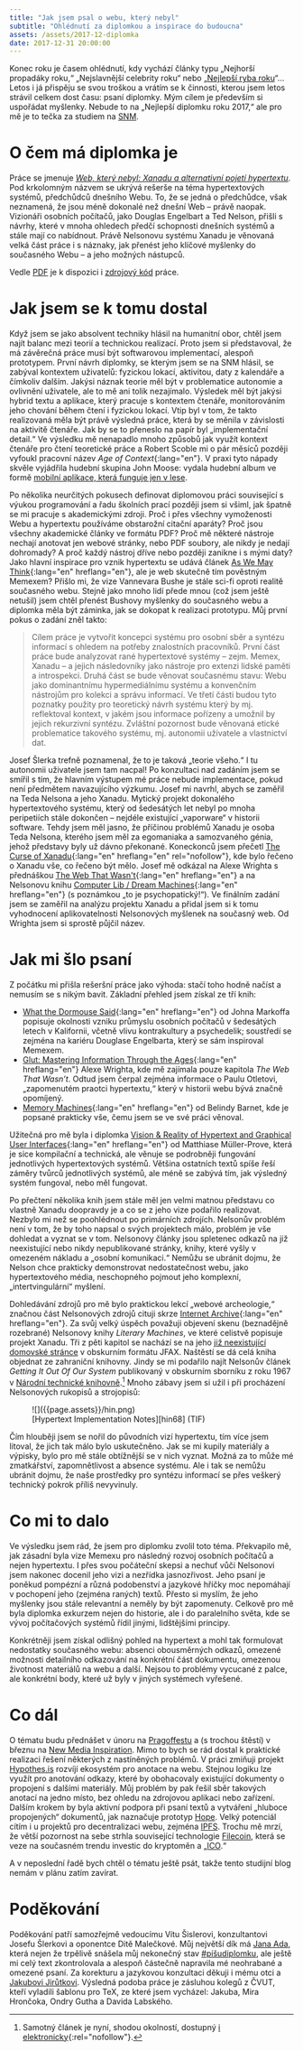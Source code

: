 ```yaml
---
title: "Jak jsem psal o webu, který nebyl"
subtitle: "Ohlédnutí za diplomkou a inspirace do budoucna"
assets: /assets/2017-12-diplomka
date: 2017-12-31 20:00:00
---
```


Konec roku je časem ohlédnutí, kdy vychází články typu „Nejhorší propadáky roku,“ „Nejslavnější celebrity roku“ nebo „[Nejlepší ryba roku](https://www.theonion.com/the-onion-s-2016-fish-of-the-year-is-this-fish-1819579494)“…  Letos i já přispěju se svou troškou a vrátím se k činnosti, kterou jsem letos strávil celkem dost času: psaní diplomky. Mým cílem je především si uspořádat myšlenky. Nebude to na „Nejlepší diplomku roku 2017,“ ale pro mě je to tečka za studiem na [SNM](http://novamedia.ff.cuni.cz/).

# O čem má diplomka je

Práce se jmenuje [_Web, který nebyl: Xanadu a alternativní pojetí hypertextu_](https://doi.org/10.5281/zenodo.835337). Pod krkolomným názvem se ukrývá rešerše na téma hypertextových systémů, předchůdců dnešního Webu. To, že se jedná o předchůdce, však neznamená, že jsou méně dokonalé než dnešní Web – právě naopak. Vizionáři osobních počítačů, jako Douglas Engelbart a Ted Nelson, přišli s návrhy, které v mnoha ohledech předčí schopnosti dnešních systémů a stále mají co nabídnout. Právě Nelsonovu systému Xanadu je věnovaná velká část práce i s náznaky, jak přenést jeho klíčové myšlenky do současného Webu – a jeho možných nástupců.

Vedle [PDF](https://doi.org/10.5281/zenodo.835337) je k dispozici i [zdrojový kód](https://github.com/jnv/stunome-dip) práce.

# Jak jsem se k tomu dostal

Když jsem se jako absolvent techniky hlásil na humanitní obor, chtěl jsem najít balanc mezi teorií a technickou realizací. Proto jsem si představoval, že má závěrečná práce musí být softwarovou implementací, alespoň prototypem. První návrh diplomky, se kterým jsem se na SNM hlásil, se zabýval kontextem uživatelů: fyzickou lokací, aktivitou, daty z kalendáře a čímkoliv dalším. Jakýsi náznak teorie měl být v problematice autonomie a ovlivnění uživatele, ale to mě ani tolik nezajímalo.
Výsledek měl být jakýsi hybrid textu a aplikace, který pracuje s kontextem čtenáře, monitorováním jeho chování během čtení i fyzickou lokací. Vtip byl v tom, že takto realizovaná měla být právě výsledná práce, která by se měnila v závislosti na aktivitě čtenáře. Jak by se to přeneslo na papír byl „implementační detail.“ Ve výsledku mě nenapadlo mnoho způsobů jak využít kontext čtenáře pro čtení teoretické práce a Robert Scoble mi o pár měsíců později vyfoukl pracovní název _Age of Context_{:lang="en"}. V praxi tyto nápady skvěle vyjádřila hudební skupina John Moose: vydala hudební album ve formě [mobilní aplikace, která funguje jen v lese](https://www.rollingstone.com/music/news/swedish-band-make-album-available-exclusively-in-the-woods-20150528).

<!---
> Responzivní design umožňuje webovým stránkám a aplikacím přizpůsobit se rozměrům obrazovky. Design však reaguje pouze na zařízení, není přímo responzivní vůči potřebám uživatele. Současná zařízení mají k dispozici řadu senzorů, pomocí kterých je možné odhadnout kontext zařízení […]. Do komunikace s uživatelem tak vstupují nové proměnné, kterých si nemusí být ani vědom.
>
> Vedle informací ze senzorů mají velkou hodnotu i osobní informace uživatele – jeho kalendář, hledané fráze ve vyhledávači a místa na mapě, nejnavštěvovanější stránky… Google Now ukazuje jak se s těmito informacemi dá pracovat – a podobná řešení budou nabízet i další firmy. Zpracování dat se může centralizovat a poskytnout koncovým aplikacím – tj. kontext jako služba (CaaS).
>
> Nové možnosti však s sebou nesou řadu nových problémů a etických dilemat: Nakolik můžeme věřit úsudku algoritmu a jak silný to bude mít dopad pro uživatele? A co když snaha o anticipaci povede (i neúmyslně) k manipulaci?
-->

Po několika neurčitých pokusech definovat diplomovou práci související s výukou programování a řadu školních prací později jsem si všiml, jak špatně se mi pracuje s akademickými zdroji.
Proč i přes všechny vymoženosti Webu a hypertextu používáme obstarožní citační aparáty? Proč jsou všechny akademické články ve formátu PDF? Proč mě některé nástroje nechají anotovat jen webové stránky, nebo PDF soubory, ale nikdy je nedají dohromady? A proč každý nástroj dříve nebo později zanikne i s mými daty? Jako hlavní inspirace pro vznik hypertextu se udává článek [As We May Think](https://www.theatlantic.com/magazine/archive/1945/07/as-we-may-think/303881/){:lang="en" hreflang="en"}, ale je web skutečně tím pověstným Memexem? Přišlo mi, že vize Vannevara Bushe je stále sci-fi oproti realitě současného webu.
Stejně jako mnoho lidí přede mnou (což jsem ještě netušil) jsem chtěl přenést Bushovy myšlenky do současného webu a diplomka měla být záminka, jak se dokopat k realizaci prototypu. Můj první pokus o zadání zněl takto:

> Cílem práce je vytvořit koncepci systému pro osobní sběr a syntézu informací s ohledem na potřeby znalostních pracovníků. První část práce bude analyzovat rané hypertextové systémy – zejm. Memex, Xanadu – a jejich následovníky jako nástroje pro extenzi lidské paměti a introspekci. Druhá část se bude věnovat současnému stavu: Webu jako dominantnímu hypermediálnímu systému a konvenčním nástrojům pro kolekci a správu informací. Ve třetí části budou tyto poznatky použity pro teoretický návrh systému který by mj. reflektoval kontext, v jakém jsou informace pořízeny a umožnil by jejich rekurzivní syntézu. Zvláštní pozornost bude věnovaná etické problematice takového systému, mj. autonomii uživatele a vlastnictví dat.

Josef Šlerka trefně poznamenal, že to je taková „teorie všeho.“ I tu autonomii uživatele jsem tam nacpal! Po konzultaci nad zadáním jsem se smířil s tím, že hlavním výstupem mé práce nebude implementace, pokud není předmětem navazujícího výzkumu. Josef mi navrhl, abych se zaměřil na Teda Nelsona a jeho Xanadu. Mytický projekt dokonalého hypertextového systému, který od šedesátých let nebyl po mnoha peripetiích stále dokončen – nejdéle existující „vaporware“ v historii software. Tehdy jsem měl jasno, že příčinou problémů Xanadu je osoba Teda Nelsona, kterého jsem měl za egomaniaka a samozvaného génia, jehož představy byly už dávno překonané. Koneckonců jsem přečetl [The Curse of Xanadu](https://www.wired.com/1995/06/xanadu/){:lang="en" hreflang="en" rel="nofollow"}, kde bylo řečeno o Xanadu vše, co řečeno být mělo.
Josef mě odkázal na Alexe Wrighta s přednáškou [The Web That Wasn't](https://www.youtube.com/watch?v=72nfrhXroo8){:lang="en" hreflang="en"} a na Nelsonovu knihu [Computer Lib / Dream Machines][clib]{:lang="en" hreflang="en"} (s poznámkou „to je psychopatický!“). Ve finálním zadání jsem se zaměřil na analýzu projektu Xanadu a přidal jsem si k tomu vyhodnocení aplikovatelnosti Nelsonových myšlenek na současný web. Od Wrighta jsem si sprostě půjčil název.

<!--
https://gimmebar.com/shutdown

Jako vývojář jsem na problematiku hypertextu nahlížel hlavně z technického hlediska. Během studia na SNM jsem se seznámil s tématikou kybertextu, který se <q cite="https://wikisofia.cz/index.php?title=Hypertext_a_hypermedia&oldid=48832">přizpůsobuje čtenáři v závislosti na jeho postupu textem</q>[^ws-ht]. Nemůžu se však zbavit pocitu, že kybertext se zaměřuje na prožitek čtenáře a estetickou hodnotu díla. Co jsem nenacházel je instrumentální využití hypertextu: jak jej využít k aktivní organizaci myšlenek, nejen ke konzumaci obsahu?

[^ws-ht]: [Wikisofia: Hypertext a hypermedia](https://wikisofia.cz/index.php?title=Hypertext_a_hypermedia&oldid=48832)
-->

# Jak mi šlo psaní

Z počátku mi přišla rešeršní práce jako výhoda: stačí toho hodně načíst a nemusím se s nikým bavit. Základní přehled jsem získal ze tří knih:

- [What the Dormouse Said][markoff]{:lang="en" hreflang="en"} od Johna Markoffa popisuje okolnosti vzniku průmyslu osobních počítačů v šedesátých letech v Kalifornii, včetně vlivu kontrakultury a psychedelik; soustředí se zejména na kariéru Douglase Engelbarta, který se sám inspiroval Memexem.
- [Glut: Mastering Information Through the Ages][wright]{:lang="en" hreflang="en"} Alexe Wrighta, kde mě zajímala pouze kapitola _The Web That Wasn’t_. Odtud jsem čerpal zejména informace o Paulu Otletovi, „zapomenutém praotci hypertextu,“ který v historii webu bývá značně opomíjený.
- [Memory Machines][barnet]{:lang="en" hreflang="en"} od Belindy Barnet, kde je popsané prakticky vše, čemu jsem se ve své práci věnoval.

Užitečná pro mě byla i diplomka [Vision & Reality of Hypertext and Graphical User Interfaces][mprove]{:lang="en" hreflang="en"} od Matthiase Müller-Prove, která je sice kompilační a technická, ale věnuje se podrobněji fungování jednotlivých hypertextových systémů. Většina ostatních textů spíše řeší záměry tvůrců jednotlivých systémů, ale méně se zabývá tím, jak výsledný systém fungoval, nebo měl fungovat.

Po přečtení několika knih jsem stále měl jen velmi matnou představu co vlastně Xanadu doopravdy je a co se z jeho vize podařilo realizovat. Nezbylo mi než se poohlédnout po primárních zdrojích. Nelsonův problém není v tom, že by toho napsal o svých projektech málo, problém je vše dohledat a vyznat se v tom. Nelsonovy články jsou spletenec odkazů na již neexistující nebo nikdy nepublikované stránky, knihy, které vyšly v omezeném nákladu a „osobní komunikaci.“ Nemůžu se ubránit dojmu, že Nelson chce prakticky demonstrovat nedostatečnost webu, jako hypertextového média, neschopného pojmout jeho komplexní, „intertvingulární“ myšlení.

Dohledávání zdrojů pro mě bylo praktickou lekcí „webové archeologie,“ značnou část Nelsonových zdrojů cituji skrze [Internet Archive](https://archive.org/){:lang="en" hreflang="en"}. Za svůj velký úspěch považuji objevení skenu (beznadějně rozebrané) Nelsonovy knihy <cite lang="en">Literary Machines</cite>, ve které celistvě popisuje projekt Xanadu. Tři z pěti kapitol se nachází se na jeho [již neexistující domovské stránce][lm] v obskurním formátu JFAX. Naštěstí se dá celá kniha objednat ze zahraniční knihovny. Jindy se mi podařilo najít Nelsonův článek <cite lang="en">Getting It Out Of Our System</cite> publikovaný v obskurním sborníku z roku 1967 v [Národní technické knihovně](https://vufind.techlib.cz/Record/000374271).[^giooos] Mnoho zábavy jsem si užil i při procházení Nelsonových rukopisů a strojopisů:

<figure lang="en">
![]({{page.assets}}/hin.png)
<figcaption>
[Hypertext Implementation Notes][hin68] (TIF)
</figcaption>
</figure>

Čím hlouběji jsem se nořil do původních vizí hypertextu, tím více jsem litoval, že jich tak málo bylo uskutečněno.
Jak se mi kupily materiály a výpisky, bylo pro mě stále obtížnější se v nich vyznat. Možná za to může mé zmatkářství, zapomnětlivost a absence systému. Ale i tak se nemůžu ubránit dojmu, že naše prostředky pro syntézu informací se přes veškerý technický pokrok příliš nevyvinuly.

# Co mi to dalo

Ve výsledku jsem rád, že jsem pro diplomku zvolil toto téma. Překvapilo mě, jak zásadní byla vize Memexu pro následný rozvoj osobních počítačů a nejen hypertextu. I přes svou počáteční skepsi a nechuť vůči Nelsonovi jsem nakonec docenil jeho vizi a nezřídka jasnozřivost.
Jeho psaní je poněkud pompézní a různá podobenství a jazykové hříčky moc nepomáhají v pochopení jeho (zejména raných) textů. Přesto si myslím, že jeho myšlenky jsou stále relevantní a neměly by být zapomenuty. Celkově pro mě byla diplomka exkurzem nejen do historie, ale i do paralelního světa, kde se vývoj počítačových systémů řídil jinými, lidštějšími principy.

Konkrétněji jsem získal odlišný pohled na hypertext a mohl tak formulovat nedostatky současného webu: absenci obousměrných odkazů, omezené možnosti detailního odkazování na konkrétní část dokumentu, omezenou životnost materiálů na webu a další. Nejsou to problémy vycucané z palce, ale konkrétní body, které už byly v jiných systémech vyřešené.

# Co dál

O tématu budu přednášet v únoru na [Pragoffestu](http://www.pragoffest.cz/) a (s trochou štěstí) v březnu na [New Media Inspiration](https://www.tuesday.cz/akce/new-media-inspiration-2018/). Mimo to bych se rád dostal k praktické realizaci řešení některých z nastíněných problémů. V práci zmiňuji projekt [Hypothes.is](https://web.hypothes.is/) rozvíjí ekosystém pro anotace na webu. Stejnou logiku lze využít pro anotování odkazy, které by obohacovaly existující dokumenty o propojení s dalšími materiály. Můj problém by pak řešil sběr takových anotací na jedno místo, bez ohledu na zdrojovou aplikaci nebo zařízení. Dalším krokem by byla aktivní podpora při psaní textů a vytváření „hluboce propojených“ dokumentů, jak naznačuje prototyp [Hope](https://github.com/poef/hope).
Velký potenciál cítím i u projektů pro decentralizaci webu, zejména [IPFS](https://ipfs.io/). Trochu mě mrzí, že větší pozornost na sebe strhla související technologie [Filecoin](https://filecoin.io/), která se veze na současném trendu investic do kryptoměn a „[ICO](https://en.wikipedia.org/wiki/Initial_coin_offering).“

A v neposlední řadě bych chtěl o tématu ještě psát, takže tento studijní blog nemám v plánu zatím zavírat.

# Poděkování

Poděkování patří samozřejmě vedoucímu Vítu Šislerovi, konzultantovi Josefu Šlerkovi a oponentce Ditě Malečkové. Můj největší dík má [Jana Ada](https://twitter.com/ada_jana), která nejen že trpělivě snášela můj nekonečný stav [#píšudiplomku](http://pisudiplomku.tumblr.com/), ale ještě mi celý text zkontrolovala a alespoň částečně napravila mé neohrabané a omezené psaní. Za korekturu a jazykovou konzultaci děkuji i mému otci a [Jakubovi Jirůtkovi](https://twitter.com/JakubJirutka). Výsledná podoba práce je zásluhou kolegů z ČVUT, kteří vyladili šablonu pro TeX, ze které jsem vycházel: Jakuba, Mira Hrončoka, Ondry Gutha a Davida Labského.

[clib]: https://en.wikipedia.org/wiki/Computer_Lib/Dream_Machines
[markoff]: https://www.penguinrandomhouse.com/books/291224/what-the-dormouse-said-by-john-markoff/9780143036760/
[barnet]: http://www.anthempress.com/memory-machines
[wright]: http://www.alexwright.org/glut/
[mprove]: https://mprove.de/diplom/index.html
[lmeg]: http://www.eastgate.com/catalog/LiteraryMachines.html
[lm]: https://web.archive.org/web/20020207004604/http://www.sfc.keio.ac.jp:80/~ted/TN/PUBS/LM/LMpage.html
[hin68]: http://xanadu.com/XUarchive/hin68.tif
[^giooos]: Samotný článek je nyní, shodou okolností, dostupný [i elektronicky](http://gen.lib.rus.ec/scimag/index.php?s=10.0000/hyperland.com/1967){:rel="nofollow"}.
